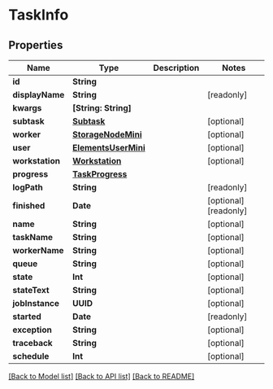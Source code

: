 # TaskInfo

## Properties

Name | Type | Description | Notes
------------ | ------------- | ------------- | -------------
**id** | **String** |  | 
**displayName** | **String** |  | [readonly] 
**kwargs** | **[String: String]** |  | 
**subtask** | [**Subtask**](Subtask.md) |  | [optional] 
**worker** | [**StorageNodeMini**](StorageNodeMini.md) |  | [optional] 
**user** | [**ElementsUserMini**](ElementsUserMini.md) |  | [optional] 
**workstation** | [**Workstation**](Workstation.md) |  | [optional] 
**progress** | [**TaskProgress**](TaskProgress.md) |  | 
**logPath** | **String** |  | [readonly] 
**finished** | **Date** |  | [optional] [readonly] 
**name** | **String** |  | [optional] 
**taskName** | **String** |  | [optional] 
**workerName** | **String** |  | [optional] 
**queue** | **String** |  | [optional] 
**state** | **Int** |  | [optional] 
**stateText** | **String** |  | [optional] 
**jobInstance** | **UUID** |  | [optional] 
**started** | **Date** |  | [readonly] 
**exception** | **String** |  | [optional] 
**traceback** | **String** |  | [optional] 
**schedule** | **Int** |  | [optional] 

[[Back to Model list]](../README.md#documentation-for-models) [[Back to API list]](../README.md#documentation-for-api-endpoints) [[Back to README]](../README.md)


